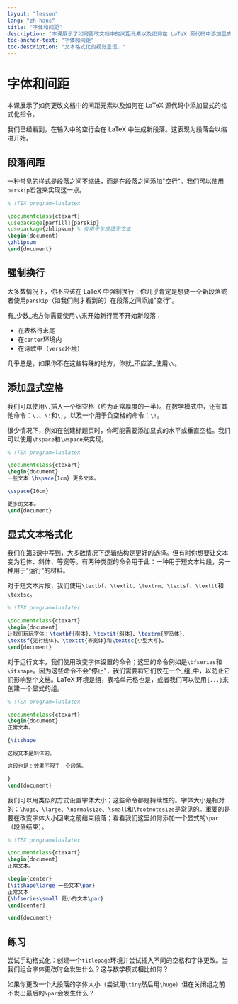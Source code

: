 ```yaml
---
layout: "lesson"
lang: "zh-hans"
title: "字体和间距"
description: "本课展示了如何更改文档中的间距元素以及如何在 LaTeX 源代码中添加显式的格式化指令。"
toc-anchor-text: "字体和间距"
toc-description: "文本格式化的视觉呈现。"
---
```


# 字体和间距

<span
  class="summary">本课展示了如何更改文档中的间距元素以及如何在 LaTeX 源代码中添加显式的格式化指令。</span>

我们已经看到，在输入中的空行会在 LaTeX 中生成新段落。这表现为段落会以缩进开始。

## 段落间距

一种常见的样式是段落之间不缩进，而是在段落之间添加"空行"。我们可以使用`parskip`宏包来实现这一点。

```latex
% !TEX program=lualatex

\documentclass{ctexart}
\usepackage[parfill]{parskip}
\usepackage{zhlipsum} % 仅用于生成填充文本
\begin{document}
\zhlipsum
\end{document}
```

## 强制换行

大多数情况下，你不应该在 LaTeX 中强制换行：你几乎肯定是想要一个新段落或者使用`parskip`（如我们刚才看到的）在段落之间添加"空行"。

有_少数_地方你需要使用`\\`来开始新行而不开始新段落：

- 在表格行末尾
- 在`center`环境内
- 在诗歌中（`verse`环境）

几乎总是，如果你不在这些特殊的地方，你就_不应该_使用`\\`。

## 添加显式空格

我们可以使用`\,`插入一个细空格（约为正常厚度的一半）。在数学模式中，还有其他命令：`\.`、`\:`和`\;`，以及一个用于负空格的命令：`\!`。

很少情况下，例如在创建标题页时，你可能需要添加显式的水平或垂直空格。我们可以使用`\hspace`和`\vspace`来实现。

```latex
% !TEX program=lualatex

\documentclass{ctexart}
\begin{document}
一些文本 \hspace{1cm} 更多文本。

\vspace{10cm}

更多的文本。
\end{document}
```

## 显式文本格式化

我们在[第3课](lesson-03)中写到，大多数情况下逻辑结构是更好的选择。但有时你想要让文本变为粗体、斜体、等宽等。有两种类型的命令用于此：一种用于短文本片段，另一种用于"运行"的材料。

对于短文本片段，我们使用`\textbf`、`\textit`、`\textrm`、`\textsf`、`\texttt`和`\textsc`。

```latex
% !TEX program=lualatex

\documentclass{ctexart}
\begin{document}
让我们玩玩字体：\textbf{粗体}、\textit{斜体}、\textrm{罗马体}、
\textsf{无衬线体}、\texttt{等宽体}和\textsc{小型大写}。
\end{document}
```

对于运行文本，我们使用改变字体设置的命令；这里的命令例如是`\bfseries`和`\itshape`。因为这些命令不会"停止"，我们需要将它们放在一个_组_中，以防止它们影响整个文档。LaTeX 环境是组，表格单元格也是，或者我们可以使用`{...}`来创建一个显式的组。

```latex
% !TEX program=lualatex

\documentclass{ctexart}
\begin{document}
正常文本。

{\itshape

这段文本是斜体的。

这段也是：效果不限于一个段落。

}
\end{document}
```

我们可以用类似的方式设置字体大小；这些命令都是持续性的。字体大小是相对的：`\huge`、`\large`、`\normalsize`、`\small`和`\footnotesize`是常见的。重要的是要在改变字体大小回来之前结束段落；看看我们这里如何添加一个显式的`\par`（段落结束）。

```latex
% !TEX program=lualatex

\documentclass{ctexart}
\begin{document}
正常文本。

\begin{center}
{\itshape\large 一些文本\par}
正常文本
{\bfseries\small 更小的文本\par}
\end{center}

\end{document}
```

## 练习

尝试手动格式化：创建一个`titlepage`环境并尝试插入不同的空格和字体更改。当我们组合字体更改时会发生什么？这与数学模式相比如何？

如果你更改一个大段落的字体大小（尝试用`\tiny`然后用`\huge`）但在关闭组之前不发出最后的`\par`会发生什么？
